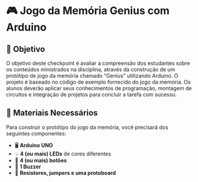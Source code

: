 # 🎮 Jogo da Memória Genius com Arduino 

## 🎯 Objetivo
O objetivo deste checkpoint é avaliar a compreensão dos estudantes sobre os conteúdos ministrados na disciplina, através da construção de um protótipo de jogo da memória chamado "Genius" utilizando Arduino. O projeto é baseado no código de exemplo fornecido do jogo da memória. Os alunos deverão aplicar seus conhecimentos de programação, montagem de circuitos e integração de projetos para concluir a tarefa com sucesso.

## 🔧 Materiais Necessários
Para construir o protótipo do jogo da memória, você precisará dos seguintes componentes:
- 🖥️ **Arduino UNO**
- 💡 **4 (ou mais) LEDs** de cores diferentes
- 🔘 **4 (ou mais) botões**
- 🎵 **1 Buzzer**
- 🔌 **Resistores, jumpers e uma protoboard**
